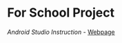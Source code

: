 # **For School Project**
*Android Studio Instruction* - [Webpage](https://rktulpe.github.io/Datorika-Web_Page/index.html#home)
